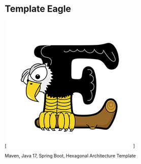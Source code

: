 # Template Eagle

[![Template Eagle](https://github.com/staleks/template-eagle/blob/30bd702f947667ad8aaf5041cbbd49c8b905d451/images/logo.png)]

Maven, Java 17, Spring Boot, Hexagonal Architecture Template
